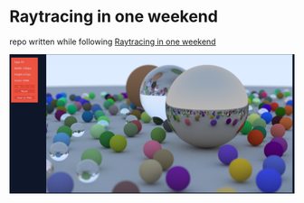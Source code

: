 # Raytracing in one weekend
repo written while following [Raytracing in one weekend](https://raytracing.github.io/books/RayTracingInOneWeekend.html)

![alt text](image.png)